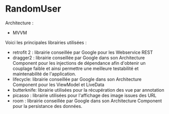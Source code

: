 # RandomUser

Architecture :
- MVVM

Voici les principales librairies utilisées :
- retrofit 2 : librairie conseillée par Google pour les Webservice REST
- dragger2 : librairie conseillée par Google dans son Architecture Component pour les injections de dépendance afin d'obtenir un couplage faible et ainsi permettre une meilleure testabilité et maintenabilité de l'application.
- lifecycle: librairie conseillée par Google dans son Architecture Component pour les ViewModel et LiveData
- butterknife: librairie utilisées pour la récupération des vue par annotation
- picasso : librairie utilisées pour l'affichage des image issues des URL
- room : librairie conseillée par Google dans son Architecture Component pour la persistance des données.
